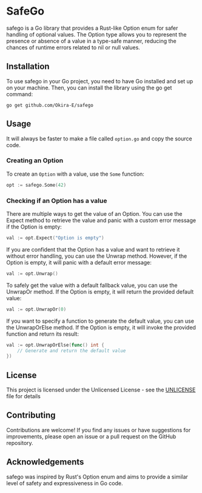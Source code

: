 # SafeGo

safego is a Go library that provides a Rust-like Option enum for safer handling of optional values. The Option type allows you to represent the presence or absence of a value in a type-safe manner, reducing the chances of runtime errors related to nil or null values.

## Installation

To use safego in your Go project, you need to have Go installed and set up on your machine. Then, you can install the library using the go get command:

```shell
go get github.com/Okira-E/safego
```

## Usage

It will always be faster to make a file called `option.go` and copy the source code.

### Creating an Option

To create an `Option` with a value, use the `Some` function:

```go
opt := safego.Some(42)
```

### Checking if an Option has a value

There are multiple ways to get the value of an Option. You can use the Expect method to retrieve the value and panic with a custom error message if the Option is empty:

```go
val := opt.Expect("Option is empty")
```

If you are confident that the Option has a value and want to retrieve it without error handling, you can use the Unwrap method. However, if the Option is empty, it will panic with a default error message:

```go
val := opt.Unwrap()
```

To safely get the value with a default fallback value, you can use the UnwrapOr method. If the Option is empty, it will return the provided default value:

```go
val := opt.UnwrapOr(0)
```

If you want to specify a function to generate the default value, you can use the UnwrapOrElse method. If the Option is empty, it will invoke the provided function and return its result:

```go
val := opt.UnwrapOrElse(func() int {
    // Generate and return the default value
})
```

## License

This project is licensed under the Unlicensed License - see the [UNLICENSE](UNLICENSE) file for details

## Contributing

Contributions are welcome! If you find any issues or have suggestions for improvements, please open an issue or a pull request on the GitHub repository.

## Acknowledgements

safego was inspired by Rust's Option enum and aims to provide a similar level of safety and expressiveness in Go code.

